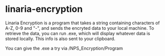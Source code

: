 # linaria-encryption

Linaria Encryption is a program that takes a string containing characters of A-Z, 0-9 and "-", and sends the encryted data to your
local machine. To retrieve the data, you can run .exe, which will display whatever data is stored locally. This info is also sent to 
your clipboard.

You can give the .exe a try via /NPS_Encryption/Program
